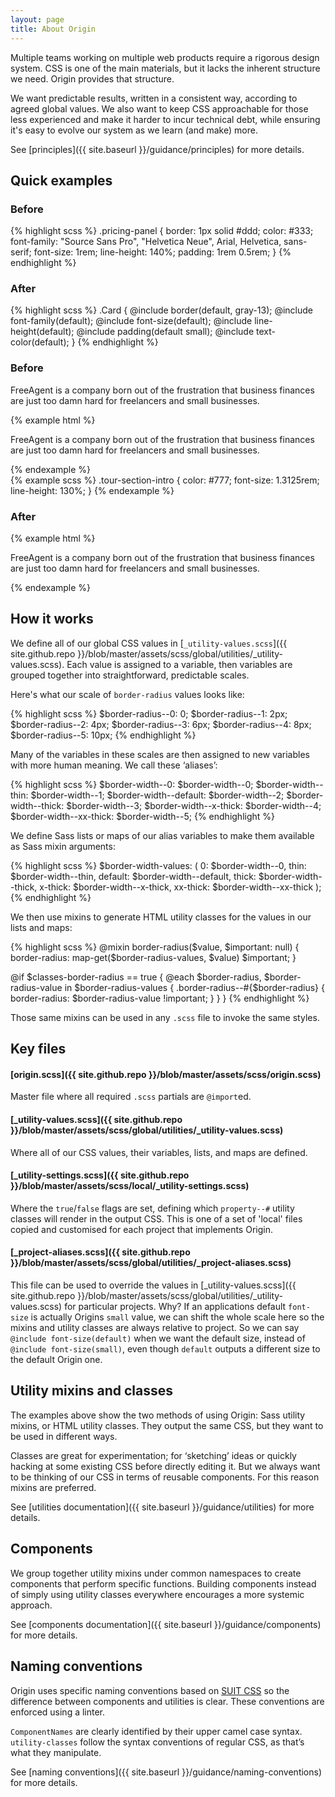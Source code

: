 ```yaml
---
layout: page
title: About Origin
---
```

Multiple teams working on multiple web products require a rigorous design system. CSS is one of the main materials, but it lacks the inherent structure we need. Origin provides that structure.

We want predictable results, written in a consistent way, according to agreed global values. We also want to keep CSS approachable for those less experienced and make it harder to incur technical debt, while ensuring it's easy to evolve our system as we learn (and make) more.

See [principles]({{ site.baseurl }}/guidance/principles) for more details.


## Quick examples

### Before
<div class="DocsExample ">
{% highlight scss %}
.pricing-panel {
  border: 1px solid #ddd;
  color: #333;
  font-family: "Source Sans Pro", "Helvetica Neue", Arial, Helvetica, sans-serif;
  font-size: 1rem;
  line-height: 140%;
  padding: 1rem 0.5rem;
}
{% endhighlight %}
</div>

### After
<div class="DocsExample ">
{% highlight scss %}
.Card {
  @include border(default, gray-13);
  @include font-family(default);
  @include font-size(default);
  @include line-height(default);
  @include padding(default small);
  @include text-color(default);
}
{% endhighlight %}
</div>


### Before
<div class="DocsExample  DocsExample--grouped DocsExample--renderHidden">
  <div class="DocsExample-preview">
    <p class="AboutExample AboutExample--1">
      FreeAgent is a company born out of the frustration that business finances are just too damn hard for freelancers and small businesses.
    </p>
  </div>
{% example html %}
<p class="tour-section-intro">
  FreeAgent is a company born out of the frustration that business finances are just too damn hard for freelancers and small businesses.
</p>
{% endexample %}
</div>

<div class="DocsExample  DocsExample--renderHidden">
{% example scss %}
.tour-section-intro {
  color: #777;
  font-size: 1.3125rem;
  line-height: 130%;
}
{% endexample %}
</div>

### After
{% example html %}
<p class="font-size--x-large line-height--tight text-color--gray-7">
  FreeAgent is a company born out of the frustration that business finances are just too damn hard for freelancers and small businesses.
</p>
{% endexample %}



## How it works

We define all of our global CSS values in [`_utility-values.scss`]({{ site.github.repo }}/blob/master/assets/scss/global/utilities/_utility-values.scss). Each value is assigned to a variable, then variables are grouped together into straightforward, predictable scales.

Here's what our scale of `border-radius` values looks like:

<div class="DocsExample ">
{% highlight scss %}
$border-radius--0: 0;
$border-radius--1: 2px;
$border-radius--2: 4px;
$border-radius--3: 6px;
$border-radius--4: 8px;
$border-radius--5: 10px;
{% endhighlight %}
</div>


Many of the variables in these scales are then assigned to new variables with more human meaning. We call these ‘aliases’:

<div class="DocsExample ">
{% highlight scss %}
$border-width--0:        $border-width--0;
$border-width--thin:     $border-width--1;
$border-width--default:  $border-width--2;
$border-width--thick:    $border-width--3;
$border-width--x-thick:  $border-width--4;
$border-width--xx-thick: $border-width--5;
{% endhighlight %}
</div>


We define Sass lists or maps of our alias variables to make them available as Sass mixin arguments:

<div class="DocsExample ">
{% highlight scss %}
$border-width-values: (
  0:        $border-width--0,
  thin:     $border-width--thin,
  default:  $border-width--default,
  thick:    $border-width--thick,
  x-thick:  $border-width--x-thick,
  xx-thick: $border-width--xx-thick
);
{% endhighlight %}
</div>


We then use mixins to generate HTML utility classes for the values in our lists and maps:

<div class="DocsExample ">
{% highlight scss %}
@mixin border-radius($value, $important: null) {
  border-radius: map-get($border-radius-values, $value) $important;
}

@if $classes-border-radius == true {
  @each $border-radius, $border-radius-value in $border-radius-values {
    .border-radius--#{$border-radius} {
      border-radius: $border-radius-value !important;
    }
  }
}
{% endhighlight %}
</div>


Those same mixins can be used in any `.scss` file to invoke the same styles.


## Key files

#### [origin.scss]({{ site.github.repo }}/blob/master/assets/scss/origin.scss)  
Master file where all required `.scss` partials are `@import`ed.

#### [_utility-values.scss]({{ site.github.repo }}/blob/master/assets/scss/global/utilities/_utility-values.scss)  
Where all of our CSS values, their variables, lists, and maps are defined.

#### [_utility-settings.scss]({{ site.github.repo }}/blob/master/assets/scss/local/_utility-settings.scss)  
Where the `true`/`false` flags are set, defining which `property--#` utility classes will render in the output CSS. This is one of a set of 'local' files copied and customised for each project that implements Origin.

#### [_project-aliases.scss]({{ site.github.repo }}/blob/master/assets/scss/global/utilities/_project-aliases.scss)  
This file can be used to override the values in [_utility-values.scss]({{ site.github.repo }}/blob/master/assets/scss/global/utilities/_utility-values.scss) for particular projects. Why? If an applications default `font-size` is actually Origins `small` value, we can shift the whole scale here so the mixins and utility classes are always relative to project. So we can say `@include font-size(default)` when we want the default size, instead of `@include font-size(small)`, even though `default` outputs a different size to the default Origin one.


## Utility mixins and classes

The examples above show the two methods of using Origin: Sass utility mixins, or HTML utility classes. They output the same CSS, but they want to be used in different ways.

Classes are great for experimentation; for ‘sketching’ ideas or quickly hacking at some existing CSS before directly editing it. But we always want to be thinking of our CSS in terms of reusable components. For this reason mixins are preferred.

See [utilities documentation]({{ site.baseurl }}/guidance/utilities) for more details.


## Components

We group together utility mixins under common namespaces to create components that perform specific functions. Building components instead of simply using utility classes everywhere encourages a more systemic approach.

See [components documentation]({{ site.baseurl }}/guidance/components) for more details.


## Naming conventions

Origin uses specific naming conventions based on [SUIT CSS](https://suitcss.github.io/) so the difference between components and utilities is clear. These conventions are enforced using a linter.

`ComponentNames` are clearly identified by their upper camel case syntax. `utility-classes` follow the syntax conventions of regular CSS, as that’s what they manipulate.

See [naming conventions]({{ site.baseurl }}/guidance/naming-conventions) for more details.
